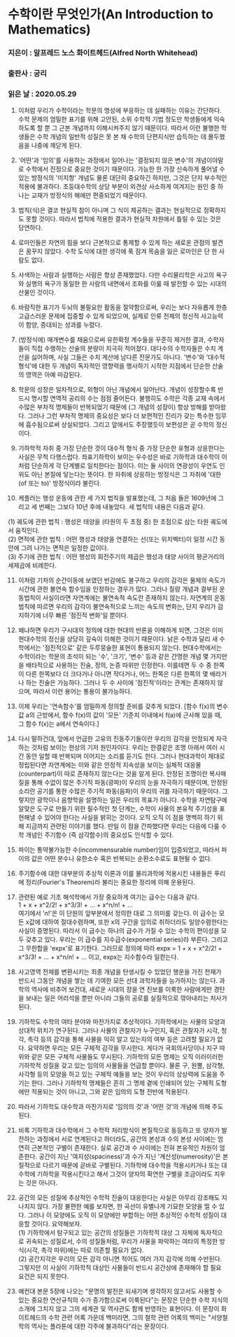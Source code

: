 # 수학이란 무엇인가(An Introduction to Mathematics)
### 지은이 : 알프레드 노스 화이트헤드(Alfred North Whitehead)
### 출판사 : 궁리
### 읽은 날 : 2020.05.29

1. 이처럼 우리가 수학이라는 학문의 명성에 부응하는 데 실패하는 이유는 간단하다. 수학 문제의 엄밀한 표기를 위해 고안된, 소위 수학적 기법 정도만 학생들에게 익숙하도록 할 뿐 그 근본 개념까지 이해시켜주지 않기 때문이다. 따라서 이런 불행한 학생들은 수학 개념의 일반적 성질은 못 본 채 수학의 단편지식만 습득하는 데 몰두했음을 나중에 깨닫게 된다.

2. '어떤'과 '임의'를 사용하는 과정에서 일어나는 '결정되지 않은 변수'의 개념이야말로 수학에서 진정으로 중요한 것이기 때문이다. 가능한 한 가장 신속하게 풀어낼 수 있는 방정식의 '미지항' 개념도 물론 대단히 중요하긴 하지만, 그것은 단지 부수적인 적용에 불과하다. 초등대수학의 상당 부분이 외견상 사소하게 여겨지는 원인 중 하나는 교재가 방정식의 해에만 편중되었기 때문이다.

3. 법칙(식)은 결코 현실적 참이 아니며 그 식이 제공하는 결과는 현실적으로 정확하지도 못할 것이다. 따라서 법칙에 적용한 결과가 현실적 차원에서 틀릴 수 있는 것은 당연하다.

4. 로마인들은 자연의 힘을 보다 근본적으로 통제할 수 있게 하는 새로운 관점의 발견은 꿈꾸지 않았다. 수학 도식에 대한 생각에 푹 잠겨 목숨을 잃은 로마인은 단 한 사람도 없다.

5. 사색하는 사람과 실행하는 사람은 항상 존재했었다. 다만 수리물리학은 사고의 욕구와 실행의 욕구가 동일한 한 사람의 내면에서 조화를 이룰 때 발전할 수 있는 시대의 산물인 것이다.

6. 바람직한 표기가 두뇌의 불필요한 활동을 절약함으로써, 우리는 보다 자유롭게 한층 고급스러운 문제에 집중할 수 있게 되었으며, 실제로 인류 전체의 정신적 사고능력이 함양, 증대되는 성과를 누렸다.

7. (방정식에) 매개변수를 채움으로써 유한확정 계수들을 꾸준히 제거한 결과, 수학자들이 직접 수행하는 산술의 분량이 지극히 적어졌다. 대다수의 수학자들은 수치 계산을 싫어하며, 사실 그들은 수치 계산에 남다른 전문가도 아니다. '변수'와 '대수적 형식'에 대한 두 개념이 독자적인 영향력을 행사하기 시작한 지점에서 단순한 산술의 영역은 아예 마감된다.

8. 학문의 성장은 일차적으로, 외형이 아닌 개념에서 일어난다. 개념이 성장할수록 반드시 명시할 연역적 공리의 수는 점점 줄어든다. 불행히도 수학은 각종 교재 속에서 수많은 부차적 명제들이 반복되었기 때문에 (그 개념의 성장이) 항상 방해를 받아왔다. 그러나 그런 부차적 명제의 중요성은 보다 더 보편적인 진리가 갖는 특수한 임무에 흡수됨으로써 상실되었다. 그리고 앞에서도 주장했듯이 보편성은 곧 수학의 정신이다.

9. 기하학적 자취 중 가장 단순한 것이 대수적 형식 중 가장 단순한 유형과 상응한다는 사실은 무척 다행스럽다. 좌표기하학이 보이는 우수성은 바로 기하학과 대수학이 이처럼 단순하게 각 단계별로 일치한다는 점이다. 이는 둘 사이의 연광성이 우연도 인위도 아닌 본질에 닿는다는 뜻이다. 한 자취에 상응하는 방정식은 그 자취에 '대한(of 또는 to)' 방정식이라 불린다.

10. 케플러는 행성 운동에 관한 세 가지 법칙을 발표했는데, 그 처음 둘은 1609년에 그리고 세 번째는 그보다 10년 후에 내놓았다. 세 법칙의 내용은 다음과 같다.

(1) 궤도에 관한 법칙 : 행성은 태양을 (타원의 두 초점 중) 한 초점으로 삼는 타원 궤도에서 움직인다.  
(2) 면적에 관한 법칙 : 어떤 행성과 태양을 연결하는 선(또는 위치벡터)이 일정 시간 동안에 그려 나가는 면적은 일정한 값이다.  
(3) 주기에 관한 법칙 : 어떤 행성의 회전주기의 제곱은 행성과 태양 사이의 평균거리의 세제곱에 비례한다.

11. 이처럼 기차의 순간이동에 보였던 반감에도 불구하고 우리의 감각은 물체의 속도가 시간에 관한 불연속 함수임을 인정하는 경우가 많다. 그러나 질량 개념과 결부된 운동법칙이 사실이라면 자연계에는 불연속적 속도란 존재하지 않는다. 자연계의 운동법칙에 따르면 우리의 감각이 불연속적으로 느끼는 속도의 변화는, 단지 우리가 감지하기에 너무 빠른 '점진적 변화'일 뿐이다.

12. 왜냐하면 우리가 구시대의 정의에 대한 현대의 반론을 이해하게 되면, 그것은 이미 현대수학의 정신을 상당히 깊숙이 이해한 것이기 때문이다. 낡은 수학과 달리 새 수학에서는 '점진적으로' 같은 두루뭉술한 표현이 통용되지 않는다. 현대수학에서는 수학이라는 학문의 초석이 되는 '수', '크기', '변수' 등과 같은 간명한 개념 몇 가지만을 배타적으로 사용하는 진술, 정의, 논증 따위만 인정한다. 이를테면 두 수 중 한쪽이 다른 한쪽보다 더 크다거나 아니면 작다거나, 어느 한쪽은 다른 한쪽의 몇 배라거나 하는 진술은 가능하다. 그러나 두 수 사이에 '점진적'이라는 관계는 존재하지 않으며, 따라서 이런 용어는 통용이 불가능하다.

13. 이제 우리는 '연속함수'를 엄밀하게 정의할 준비를 갖추게 되었다. [함수 f(x)의 변수값 a의 근방에서, 함수 f(x)의 값이 '모든' 기준치 이내에서 f(a)에 근사해 있을 때, 그 함수 f(x)는 a에서 연속이다.]

14. 다시 말하건대, 앞에서 언급한 고유의 진동주기들이란 우리의 감각을 안정되게 자극하는 것처럼 보이는 현상의 기저 원인자이다. 우리는 한결같은 조명 아래서 여러 시간 동안 일할 때 반복되며 이어지는 소리를 듣기도 한다. 그러나 현대과학이 제대로 정립된다면 자연계에는 이와 같은 안정적 지속성을 보이는 실체적 대응물(counterpart)이 따로 존재하지 않는다는 것을 알게 된다. 안정된 조명이란 복사매질을 통해 수없이 많은 주기적 파동(광파)이 우리의 눈을 자극하기 때문이며, 안정된 소리란 공기를 통한 수많은 주기적 파동(음파)이 우리의 귀를 자극하기 때문이다. 그렇지만 광학이나 음향학을 설명하는 일은 우리의 목표가 아니다. 수학을 자연탐구에 알맞은 도구로 만들기 위한 필수적인 첫 단계는, 수학이 사물의 본유적 주기성을 표현해낼 수 있어야 한다는 사실을 밝히는 것이다. 오직 오직 이 점을 명백히 하기 위해 지금까지 관련된 이야기를 했다. 만일 이 점을 간파했다면 우리는 다음에 다룰 수학 개념인 주기함수 (즉 삼각함수)의 중요성도 인식할 수 있다.

15. 파이는 통약불가능한 수(incommensurable number)임이 입증되었고, 따라서 파이의 값은 어떤 분수나 유한소수 혹은 반복되는 순환소수로도 표현될 수 없다.

16. 주기함수에 대한 대부분의 추상적 이론과 이를 물리과학에 적용시킨 내용들은 푸리에 정리(Fourier's Theorem)라 불리는 중요한 정리에 의해 운용된다.

17. 관련된 예로 기초 해석학에서 가장 중요하게 여기는 급수는 다음과 같다.  
1 + x + x^2/2! + x^3/3! + ... + x^n/n! + ...   
여기에서 'n!'은 이 단원의 앞부분에서 정의한 대로 그 의미를 갖는다. 이 급수는 모든 x값에 대하여 절대수렴하며, 또한 x의 구간을 임의로 취하더라도 일양수렴한다는 사실이 증명된다. 따라서 이 급수는 하나의 급수가 가질 수 있는 수학의 편이성을 모두 갖추고 있다. 우리는 이 급수를 지수급수(exponential series)라 부른다. 그리고 그 무한합을 'expx'로 표기한다. 그러므로 정의에 따라 expx = 1 + x + x^2/2! + x^3/3! + ... + x^n/n! + ... 이고, expx는 지수함수라 일컫는다.

18. 사고영역 전체를 변환시키는 최종 개념을 탄생시킬 수 있었던 행운을 가진 천재가 반드시 그동안 개념을 쌓는 데 기여한 모든 선대 과학자들을 능가하지는 않는다. 과학의 역사에 비추어 보건대, 새로운 시대의 장을 연 진보를 이룩한 사람에게만 경탄을 보내는 일은 어리석을 뿐만 아니라 그들의 공로를 실질적으로 깎아내리는 처사가 된다.

19. 기하학도 수학의 여타 분야와 마찬가지로 추상적이다. 기하학에서는 사물의 모양과 상대적 위치가 연구된다. 그러나 사물의 관찰자가 누구인지, 혹은 관찰자가 시각, 청각, 촉각 등의 감각을 통해 사물을 익히 알고 있는지의 여부 등은 고려할 필요가 없다. 요약하면 우리는 모든 구체적 감각을 무시한다. 게다가 국회의사당이나 지구 따위와 같은 모든 구체적 사물들도 무시된다. 기하학의 모든 명제는 오직 이러이러한 기하학적 성질을 갖고 있는 임의의 사물들을 언급할 뿐이다. 물론 구, 원뿔, 삼각형, 사각형 등의 모양을 하고 있는 구체적 예들을 보는 것이 우리의 상상력에 도움을 주기는 한다. 그러나 기하학적 명제들은 흔히 그 명제 곁에 인쇄되어 있는 구체적 도형에만 적용되는 것이 아니고, 그와 같은 임의의 도형 전반에 적용된다.

20. 따라서 기하학도 대수학과 마찬가지로 '임의의 것'과 '어떤 것'의 개념에 의해 주도된다.

21. 비록 기하학과 대수학에서 그 수학적 처리방식이 본질적으로 동등하고 또 양자가 발전하는 과정에서 서로 연계된다고 하더라도, 공간의 본성과 수의 본성 사이에는 엄연히 근본적인 구별이 존재한다. 실로 공간과 수 사이에는 전혀 본유적인 차원이 엄존한다. 공간이 지닌 '여지성(spaciness)'과 수가 지닌 '계산성(numerosity)'은 본질적으로 다르기 때문에 곧바로 구별된다. 기하학에 대수학을 적용시키거나 또는 대수학에 기하학을 적용시킨다고 해서 그것이 양자의 확연한 구별을 조금이라도 지우는 것은 아니다.

22. 공간의 모든 성질에 추상적인 수학적 진술이 대응한다는 사실은 아무리 강조해도 지나치지 않다. 가장 불편한 예를 보자면, 한 곡선이 유별나게 기묘한 모양을 띨 수 있다. 그러나 이 모양에도 오직 이 모양에만 부합하는 어떤 추상적인 수학적 성질이 대응할 것이다.
 요약해보자.  
(1) 기하학에서 탐구되고 있는 공간의 성질들은 기하학적 대상 그 자체에 독자적으로 귀속되는 성질로서, 수의 성질들처럼, 우리가 사물을 파악하는 여타의 특정한 방식(시각, 촉각 따위)에는 따로 의존할 필요가 없다.  
(2) 공간지각은 우리의 모든 감각 아니면 적어도 여러 가지 감각에 의해 수반된다. 그렇지만 이 사실이 기하학적 대상인 사물들이 반드시 공간상에 존재해야 할 필요 요건은 되지 못한다.

23. 예컨대 본문 5장에 나오는 "문명의 발전은 되새기며 생각하지 않고서도 사용할 수 있는 중요한 연산규칙의 수가 증가함으로써 이룩된다"는 문장은 단순한 수학 지식의 소개에 그치지 않고 그의 세계관 및 역사관도 함께 반영하는 표현이다. 이 문장이 화이트헤드의 수학 관련 어록 가운데 백미라면, 그의 철학 관련 어록의 백미는 "서양철학의 역사는 플라톤에 대한 각주에 불과하다"라는 문장이다.
